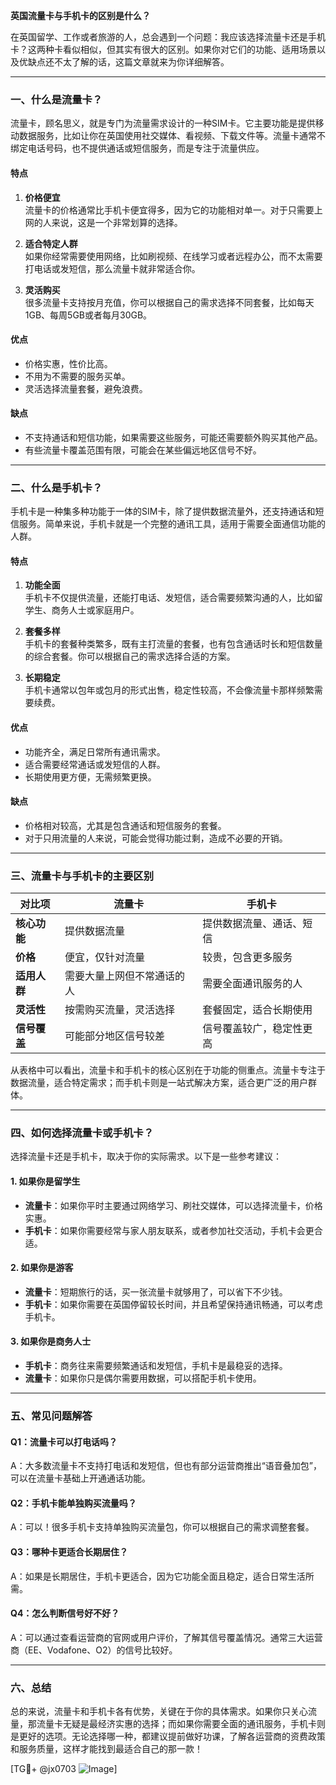 **英国流量卡与手机卡的区别是什么？**

在英国留学、工作或者旅游的人，总会遇到一个问题：我应该选择流量卡还是手机卡？这两种卡看似相似，但其实有很大的区别。如果你对它们的功能、适用场景以及优缺点还不太了解的话，这篇文章就来为你详细解答。

---

### **一、什么是流量卡？**

流量卡，顾名思义，就是专门为流量需求设计的一种SIM卡。它主要功能是提供移动数据服务，比如让你在英国使用社交媒体、看视频、下载文件等。流量卡通常不绑定电话号码，也不提供通话或短信服务，而是专注于流量供应。

#### **特点**
1. **价格便宜**  
   流量卡的价格通常比手机卡便宜得多，因为它的功能相对单一。对于只需要上网的人来说，这是一个非常划算的选择。
   
2. **适合特定人群**  
   如果你经常需要使用网络，比如刷视频、在线学习或者远程办公，而不太需要打电话或发短信，那么流量卡就非常适合你。

3. **灵活购买**  
   很多流量卡支持按月充值，你可以根据自己的需求选择不同套餐，比如每天1GB、每周5GB或者每月30GB。

#### **优点**
- 价格实惠，性价比高。
- 不用为不需要的服务买单。
- 灵活选择流量套餐，避免浪费。

#### **缺点**
- 不支持通话和短信功能，如果需要这些服务，可能还需要额外购买其他产品。
- 有些流量卡覆盖范围有限，可能会在某些偏远地区信号不好。

---

### **二、什么是手机卡？**

手机卡是一种集多种功能于一体的SIM卡，除了提供数据流量外，还支持通话和短信服务。简单来说，手机卡就是一个完整的通讯工具，适用于需要全面通信功能的人群。

#### **特点**
1. **功能全面**  
   手机卡不仅提供流量，还能打电话、发短信，适合需要频繁沟通的人，比如留学生、商务人士或家庭用户。

2. **套餐多样**  
   手机卡的套餐种类繁多，既有主打流量的套餐，也有包含通话时长和短信数量的综合套餐。你可以根据自己的需求选择合适的方案。

3. **长期稳定**  
   手机卡通常以包年或包月的形式出售，稳定性较高，不会像流量卡那样频繁需要续费。

#### **优点**
- 功能齐全，满足日常所有通讯需求。
- 适合需要经常通话或发短信的人群。
- 长期使用更方便，无需频繁更换。

#### **缺点**
- 价格相对较高，尤其是包含通话和短信服务的套餐。
- 对于只用流量的人来说，可能会觉得功能过剩，造成不必要的开销。

---

### **三、流量卡与手机卡的主要区别**

| **对比项**       | **流量卡**                           | **手机卡**                          |
|------------------|-------------------------------------|-------------------------------------|
| **核心功能**     | 提供数据流量                         | 提供数据流量、通话、短信             |
| **价格**         | 便宜，仅针对流量                     | 较贵，包含更多服务                   |
| **适用人群**     | 需要大量上网但不常通话的人           | 需要全面通讯服务的人                 |
| **灵活性**       | 按需购买流量，灵活选择               | 套餐固定，适合长期使用               |
| **信号覆盖**     | 可能部分地区信号较差                  | 信号覆盖较广，稳定性更高              |

从表格中可以看出，流量卡和手机卡的核心区别在于功能的侧重点。流量卡专注于数据流量，适合特定需求；而手机卡则是一站式解决方案，适合更广泛的用户群体。

---

### **四、如何选择流量卡或手机卡？**

选择流量卡还是手机卡，取决于你的实际需求。以下是一些参考建议：

#### **1. 如果你是留学生**
- **流量卡**：如果你平时主要通过网络学习、刷社交媒体，可以选择流量卡，价格实惠。
- **手机卡**：如果你需要经常与家人朋友联系，或者参加社交活动，手机卡会更合适。

#### **2. 如果你是游客**
- **流量卡**：短期旅行的话，买一张流量卡就够用了，可以省下不少钱。
- **手机卡**：如果你需要在英国停留较长时间，并且希望保持通讯畅通，可以考虑手机卡。

#### **3. 如果你是商务人士**
- **手机卡**：商务往来需要频繁通话和发短信，手机卡是最稳妥的选择。
- **流量卡**：如果你只是偶尔需要用数据，可以搭配手机卡使用。

---

### **五、常见问题解答**

#### **Q1：流量卡可以打电话吗？**
A：大多数流量卡不支持打电话和发短信，但也有部分运营商推出“语音叠加包”，可以在流量卡基础上开通通话功能。

#### **Q2：手机卡能单独购买流量吗？**
A：可以！很多手机卡支持单独购买流量包，你可以根据自己的需求调整套餐。

#### **Q3：哪种卡更适合长期居住？**
A：如果是长期居住，手机卡更适合，因为它功能全面且稳定，适合日常生活所需。

#### **Q4：怎么判断信号好不好？**
A：可以通过查看运营商的官网或用户评价，了解其信号覆盖情况。通常三大运营商（EE、Vodafone、O2）的信号比较好。

---

### **六、总结**

总的来说，流量卡和手机卡各有优势，关键在于你的具体需求。如果你只关心流量，那流量卡无疑是最经济实惠的选择；而如果你需要全面的通讯服务，手机卡则是更好的选项。无论选择哪一种，都建议提前做好功课，了解各运营商的资费政策和服务质量，这样才能找到最适合自己的那一款！

[TG💪+ @jx0703 ![Image](https://github.com/user-attachments/assets/dbca1d08-cadb-493c-b0ec-ad6f7a83f270)]